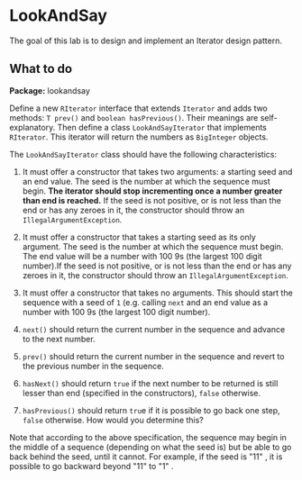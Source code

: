 # LookAndSay
The goal of this lab is to design and implement an Iterator design pattern.

## What to do
**Package:** lookandsay

Define a new `RIterator` interface that extends `Iterator` and adds two methods: `T prev()` and `boolean hasPrevious()`. Their meanings are self-explanatory. Then define a class `LookAndSayIterator` that implements `RIterator`. This iterator will return the numbers as `BigInteger` objects.

The `LookAndSayIterator` class should have the following characteristics:

1. It must offer a constructor that takes two arguments: a starting seed and an end value. The seed is the number at which the sequence must begin. **The iterator should stop incrementing once a number greater than end is reached.** If the seed is not positive, or is not less than the end or has any zeroes in it, the constructor should throw an `IllegalArgumentException`.

2. It must offer a constructor that takes a starting seed as its only argument. The seed is the number at which the sequence must begin. The end value will be a number with 100 9s (the largest 100 digit number).If the seed is not positive, or is not less than the end or has any zeroes in it, the constructor should throw an `IllegalArgumentException`.

2. It must offer a constructor that takes no arguments. This should start the sequence with a seed of `1` (e.g. calling `next` and an end value as a number with 100 9s (the largest 100 digit number).

3. `next()` should return the current number in the sequence and advance to the next number.

4. `prev()` should return the current number in the sequence and revert to the previous number in the sequence.

5. `hasNext()` should return `true` if the next number to be returned is still lesser than end (specified in the constructors), `false` otherwise.

6. `hasPrevious()` should return `tru`e if it is possible to go back one step, `false` otherwise. How would you determine this?

Note that according to the above specification, the sequence may begin in the middle of a sequence (depending on what the seed is) but be able to go back behind the seed, until it cannot. For example, if the seed is "11" , it is possible to go backward beyond "11" to "1" .
